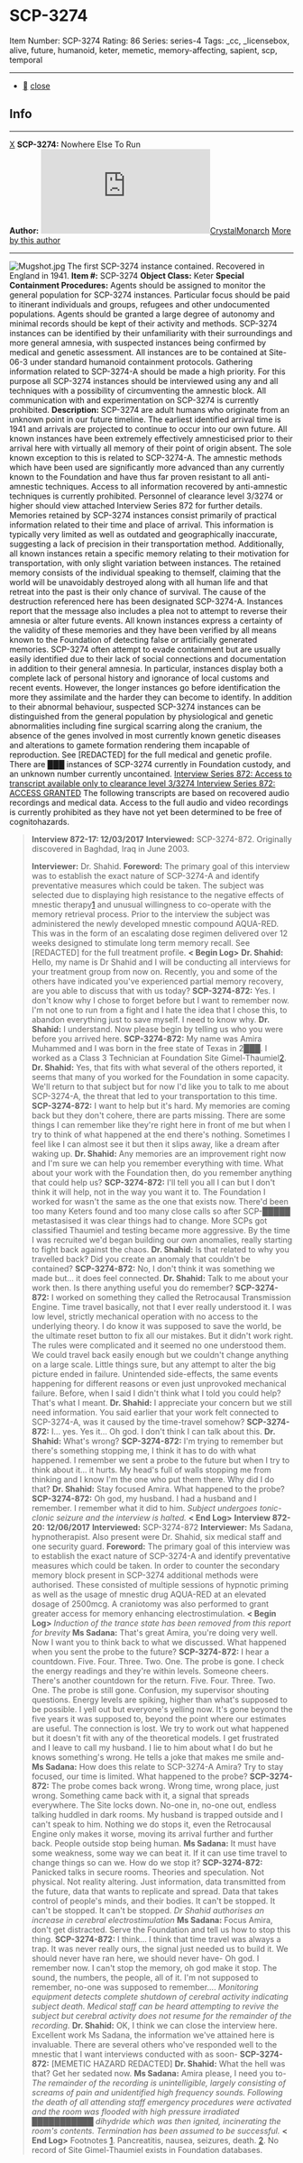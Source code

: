 # SCP-3274
Item Number: SCP-3274
Rating: 86
Series: series-4
Tags: _cc, _licensebox, alive, future, humanoid, keter, memetic, memory-affecting, sapient, scp, temporal

---

  * [](javascript:;)
[close](javascript:;)
## Info
* * *
[X](javascript:;)
**SCP-3274:** Nowhere Else To Run  
**Author:** [![CrystalMonarch](https://www.wikidot.com/avatar.php?userid=2951031&amp;size=small&amp;timestamp=1745208281)](http://www.wikidot.com/user:info/crystalmonarch)[CrystalMonarch](http://www.wikidot.com/user:info/crystalmonarch)
[More by this author](http://scp-wiki.wikidot.com/crystalmonarch-s-author-page)
* * *

![Mugshot.jpg](https://scp-wiki.wdfiles.com/local--files/scp-3274/Mugshot.jpg)
The first SCP-3274 instance contained. Recovered in England in 1941.
**Item #:** SCP-3274
**Object Class:** Keter
**Special Containment Procedures:** Agents should be assigned to monitor the general population for SCP-3274 instances. Particular focus should be paid to itinerant individuals and groups, refugees and other undocumented populations. Agents should be granted a large degree of autonomy and minimal records should be kept of their activity and methods.
SCP-3274 instances can be identified by their unfamiliarity with their surroundings and more general amnesia, with suspected instances being confirmed by medical and genetic assessment. All instances are to be contained at Site-06-3 under standard humanoid containment protocols.
Gathering information related to SCP-3274-A should be made a high priority. For this purpose all SCP-3274 instances should be interviewed using any and all techniques with a possibility of circumventing the amnestic block. All communication with and experimentation on SCP-3274 is currently prohibited.
**Description:** SCP-3274 are adult humans who originate from an unknown point in our future timeline. The earliest identified arrival time is 1941 and arrivals are projected to continue to occur into our own future. All known instances have been extremely effectively amnesticised prior to their arrival here with virtually all memory of their point of origin absent. The sole known exception to this is related to SCP-3274-A. The amnestic methods which have been used are significantly more advanced than any currently known to the Foundation and have thus far proven resistant to all anti-amnestic techniques. Access to all information recovered by anti-amnestic techniques is currently prohibited. Personnel of clearance level 3/3274 or higher should view attached Interview Series 872 for further details.
Memories retained by SCP-3274 instances consist primarily of practical information related to their time and place of arrival. This information is typically very limited as well as outdated and geographically inaccurate, suggesting a lack of precision in their transportation method. Additionally, all known instances retain a specific memory relating to their motivation for transportation, with only slight variation between instances. The retained memory consists of the individual speaking to themself, claiming that the world will be unavoidably destroyed along with all human life and that retreat into the past is their only chance of survival. The cause of the destruction referenced here has been designated SCP-3274-A.
Instances report that the message also includes a plea not to attempt to reverse their amnesia or alter future events. All known instances express a certainty of the validity of these memories and they have been verified by all means known to the Foundation of detecting false or artificially generated memories.
SCP-3274 often attempt to evade containment but are usually easily identified due to their lack of social connections and documentation in addition to their general amnesia. In particular, instances display both a complete lack of personal history and ignorance of local customs and recent events. However, the longer instances go before identification the more they assimilate and the harder they can become to identify.
In addition to their abnormal behaviour, suspected SCP-3274 instances can be distinguished from the general population by physiological and genetic abnormalities including fine surgical scarring along the cranium, the absence of the genes involved in most currently known genetic diseases and alterations to gamete formation rendering them incapable of reproduction. See [REDACTED] for the full medical and genetic profile.
There are ███ instances of SCP-3274 currently in Foundation custody, and an unknown number currently uncontained.
[ Interview Series 872: Access to transcript available only to clearance level 3/3274 ](javascript:;)
[ Interview Series 872: ACCESS GRANTED](javascript:;)
The following transcripts are based on recovered audio recordings and medical data. Access to the full audio and video recordings is currently prohibited as they have not yet been determined to be free of cognitohazards.
> **Interview 872-17: 12/03/2017**
> **Interviewed:** SCP-3274-872. Originally discovered in Baghdad, Iraq in June 2003.  
>    
>  **Interviewer:** Dr. Shahid.
> **Foreword:** The primary goal of this interview was to establish the exact nature of SCP-3274-A and identify preventative measures which could be taken.
> The subject was selected due to displaying high resistance to the negative effects of mnestic therapy[1](javascript:;) and unusual willingness to co-operate with the memory retrieval process.
> Prior to the interview the subject was administered the newly developed mnestic compound AQUA-RED. This was in the form of an escalating dose regimen delivered over 12 weeks designed to stimulate long term memory recall. See [REDACTED] for the full treatment profile.
> **< Begin Log>**
> **Dr. Shahid:** Hello, my name is Dr Shahid and I will be conducting all interviews for your treatment group from now on. Recently, you and some of the others have indicated you've experienced partial memory recovery, are you able to discuss that with us today?
> **SCP-3274-872:** Yes. I don't know why I chose to forget before but I want to remember now. I'm not one to run from a fight and I hate the idea that I chose this, to abandon everything just to save myself. I need to know why.
> **Dr. Shahid:** I understand. Now please begin by telling us who you were before you arrived here.
> **SCP-3274-872:** My name was Amira Muhammed and I was born in the free state of Texas in 2███. I worked as a Class 3 Technician at Foundation Site Gimel-Thaumiel[2](javascript:;).
> **Dr. Shahid:** Yes, that fits with what several of the others reported, it seems that many of you worked for the Foundation in some capacity. We'll return to that subject but for now I'd like you to talk to me about SCP-3274-A, the threat that led to your transportation to this time.
> **SCP-3274-872:** I want to help but it's hard. My memories are coming back but they don't cohere, there are parts missing. There are some things I can remember like they're right here in front of me but when I try to think of what happened at the end there's nothing. Sometimes I feel like I can almost see it but then it slips away, like a dream after waking up.
> **Dr. Shahid:** Any memories are an improvement right now and I'm sure we can help you remember everything with time. What about your work with the Foundation then, do you remember anything that could help us?
> **SCP-3274-872:** I'll tell you all I can but I don't think it will help, not in the way you want it to. The Foundation I worked for wasn't the same as the one that exists now. There'd been too many Keters found and too many close calls so after SCP-█████ metastasised it was clear things had to change. More SCPs got classified Thaumiel and testing became more aggressive. By the time I was recruited we'd began building our own anomalies, really starting to fight back against the chaos.
> **Dr. Shahid:** Is that related to why you travelled back? Did you create an anomaly that couldn't be contained?
> **SCP-3274-872:** No, I don't think it was something we made but… it does feel connected.
> **Dr. Shahid:** Talk to me about your work then. Is there anything useful you do remember?
> **SCP-3274-872:** I worked on something they called the Retrocausal Transmission Engine. Time travel basically, not that I ever really understood it. I was low level, strictly mechanical operation with no access to the underlying theory. I do know it was supposed to save the world, be the ultimate reset button to fix all our mistakes. But it didn't work right.
> The rules were complicated and it seemed no one understood them. We could travel back easily enough but we couldn't change anything on a large scale. Little things sure, but any attempt to alter the big picture ended in failure. Unintended side-effects, the same events happening for different reasons or even just unprovoked mechanical failure. Before, when I said I didn't think what I told you could help? That's what I meant.
> **Dr. Shahid:** I appreciate your concern but we still need information. You said earlier that your work felt connected to SCP-3274-A, was it caused by the time-travel somehow?
> **SCP-3274-872:** I… yes. Yes it… Oh god. I don't think I can talk about this.
> **Dr. Shahid:** What's wrong?
> **SCP-3274-872:** I'm trying to remember but there's something stopping me, I think it has to do with what happened. I remember we sent a probe to the future but when I try to think about it… it hurts. My head's full of walls stopping me from thinking and I know I'm the one who put them there. Why did I do that?
> **Dr. Shahid:** Stay focused Amira. What happened to the probe?
> **SCP-3274-872:** Oh god, my husband. I had a husband and I remember. I remember what it did to him.
> _Subject undergoes tonic-clonic seizure and the interview is halted._
> **< End Log>**
> **Interview 872-20: 12/06/2017**
> **Interviewed:** SCP-3274-872
> **Interviewer:** Ms Sadana, hypnotherapist. Also present were Dr. Shahid, six medical staff and one security guard.
> **Foreword:** The primary goal of this interview was to establish the exact nature of SCP-3274-A and identify preventative measures which could be taken.
> In order to counter the secondary memory block present in SCP-3274 additional methods were authorised. These consisted of multiple sessions of hypnotic priming as well as the usage of mnestic drug AQUA-RED at an elevated dosage of 2500mcg. A craniotomy was also performed to grant greater access for memory enhancing electrostimulation.
> **< Begin Log>**
> _Induction of the trance state has been removed from this report for brevity_
> **Ms Sadana:** That's great Amira, you're doing very well. Now I want you to think back to what we discussed. What happened when you sent the probe to the future?
> **SCP-3274-872:** I hear a countdown. Five. Four. Three. Two. One. The probe is gone. I check the energy readings and they're within levels. Someone cheers. There's another countdown for the return. Five. Four. Three. Two. One. The probe is still gone. Confusion, my supervisor shouting questions. Energy levels are spiking, higher than what's supposed to be possible. I yell out but everyone's yelling now. It's gone beyond the five years it was supposed to, beyond the point where our estimates are useful. The connection is lost.
> We try to work out what happened but it doesn't fit with any of the theoretical models. I get frustrated and I leave to call my husband. I lie to him about what I do but he knows something's wrong. He tells a joke that makes me smile and-
> **Ms Sadana:** How does this relate to SCP-3274-A Amira? Try to stay focused, our time is limited. What happened to the probe?
> **SCP-3274-872:** The probe comes back wrong. Wrong time, wrong place, just wrong. Something came back with it, a signal that spreads everywhere. The Site locks down. No-one in, no-one out, endless talking huddled in dark rooms. My husband is trapped outside and I can't speak to him. Nothing we do stops it, even the Retrocausal Engine only makes it worse, moving its arrival further and further back. People outside stop being human.
> **Ms Sadana:** It must have some weakness, some way we can beat it. If it can use time travel to change things so can we. How do we stop it?
> **SCP-3274-872:** Panicked talks in secure rooms. Theories and speculation. Not physical. Not reality altering. Just information, data transmitted from the future, data that wants to replicate and spread. Data that takes control of people's minds, and their bodies. It can't be stopped. It can't be stopped. It can't be stopped.
> _Dr Shahid authorises an increase in cerebral electrostimulation_
> **Ms Sadana:** Focus Amira, don't get distracted. Serve the Foundation and tell us how to stop this thing.
> **SCP-3274-872:** I think… I think that time travel was always a trap. It was never really ours, the signal just needed us to build it. We should never have ran here, we should never have-
> Oh god. I remember now. I can't stop the memory, oh god make it stop. The sound, the numbers, the people, all of it. I'm not supposed to remember, no-one was supposed to remember….
> _Monitoring equipment detects complete shutdown of cerebral activity indicating subject death. Medical staff can be heard attempting to revive the subject but cerebral activity does not resume for the remainder of the recording._
> **Dr. Shahid:** OK, I think we can close the interview here. Excellent work Ms Sadana, the information we've attained here is invaluable. There are several others who've responded well to the mnestic that I want interviews conducted with as soon-
> **SCP-3274-872:** [MEMETIC HAZARD REDACTED]
> **Dr. Shahid:** What the hell was that? Get her sedated now.
> **Ms Sadana:** Amira please, I need you to-
> _The remainder of the recording is unintelligible, largely consisting of screams of pain and unidentified high frequency sounds. Following the death of all attending staff emergency procedures were activated and the room was flooded with high pressure irradiated ███████████ dihydride which was then ignited, incinerating the room's contents. Termination has been assumed to be successful._
> **< End Log>**
Footnotes
[1](javascript:;). Pancreatitis, nausea, seizures, death.
[2](javascript:;). No record of Site Gimel-Thaumiel exists in Foundation databases.